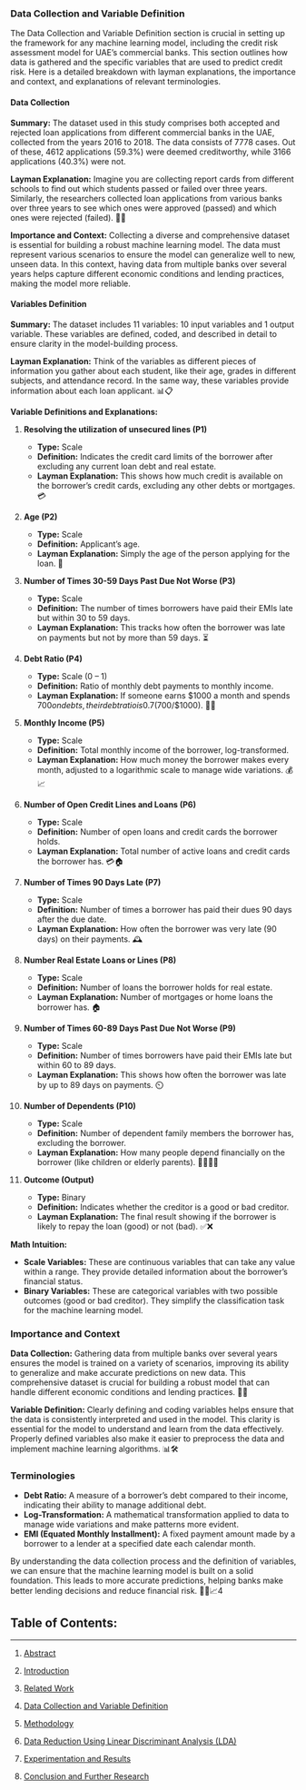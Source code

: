 ### Data Collection and Variable Definition

The Data Collection and Variable Definition section is crucial in setting up the framework for any machine learning model, including the credit risk assessment model for UAE’s commercial banks. This section outlines how data is gathered and the specific variables that are used to predict credit risk. Here is a detailed breakdown with layman explanations, the importance and context, and explanations of relevant terminologies.

#### Data Collection

**Summary:**
The dataset used in this study comprises both accepted and rejected loan applications from different commercial banks in the UAE, collected from the years 2016 to 2018. The data consists of 7778 cases. Out of these, 4612 applications (59.3%) were deemed creditworthy, while 3166 applications (40.3%) were not.

**Layman Explanation:**
Imagine you are collecting report cards from different schools to find out which students passed or failed over three years. Similarly, the researchers collected loan applications from various banks over three years to see which ones were approved (passed) and which ones were rejected (failed). 📄🏦

**Importance and Context:**
Collecting a diverse and comprehensive dataset is essential for building a robust machine learning model. The data must represent various scenarios to ensure the model can generalize well to new, unseen data. In this context, having data from multiple banks over several years helps capture different economic conditions and lending practices, making the model more reliable.

#### Variables Definition

**Summary:**
The dataset includes 11 variables: 10 input variables and 1 output variable. These variables are defined, coded, and described in detail to ensure clarity in the model-building process.

**Layman Explanation:**
Think of the variables as different pieces of information you gather about each student, like their age, grades in different subjects, and attendance record. In the same way, these variables provide information about each loan applicant. 📊📋

**Variable Definitions and Explanations:**

1. **Resolving the utilization of unsecured lines (P1)**
   - **Type:** Scale
   - **Definition:** Indicates the credit card limits of the borrower after excluding any current loan debt and real estate.
   - **Layman Explanation:** This shows how much credit is available on the borrower’s credit cards, excluding any other debts or mortgages. 💳

2. **Age (P2)**
   - **Type:** Scale
   - **Definition:** Applicant’s age.
   - **Layman Explanation:** Simply the age of the person applying for the loan. 🎂

3. **Number of Times 30-59 Days Past Due Not Worse (P3)**
   - **Type:** Scale
   - **Definition:** The number of times borrowers have paid their EMIs late but within 30 to 59 days.
   - **Layman Explanation:** This tracks how often the borrower was late on payments but not by more than 59 days. ⏳

4. **Debt Ratio (P4)**
   - **Type:** Scale (0 – 1)
   - **Definition:** Ratio of monthly debt payments to monthly income.
   - **Layman Explanation:** If someone earns $1000 a month and spends $700 on debts, their debt ratio is 0.7 ($700/$1000). 💸➗

5. **Monthly Income (P5)**
   - **Type:** Scale
   - **Definition:** Total monthly income of the borrower, log-transformed.
   - **Layman Explanation:** How much money the borrower makes every month, adjusted to a logarithmic scale to manage wide variations. 💰📈

6. **Number of Open Credit Lines and Loans (P6)**
   - **Type:** Scale
   - **Definition:** Number of open loans and credit cards the borrower holds.
   - **Layman Explanation:** Total number of active loans and credit cards the borrower has. 💳🏠

7. **Number of Times 90 Days Late (P7)**
   - **Type:** Scale
   - **Definition:** Number of times a borrower has paid their dues 90 days after the due date.
   - **Layman Explanation:** How often the borrower was very late (90 days) on their payments. 🕰️

8. **Number Real Estate Loans or Lines (P8)**
   - **Type:** Scale
   - **Definition:** Number of loans the borrower holds for real estate.
   - **Layman Explanation:** Number of mortgages or home loans the borrower has. 🏠

9. **Number of Times 60-89 Days Past Due Not Worse (P9)**
   - **Type:** Scale
   - **Definition:** Number of times borrowers have paid their EMIs late but within 60 to 89 days.
   - **Layman Explanation:** This shows how often the borrower was late by up to 89 days on payments. ⏲️

10. **Number of Dependents (P10)**
    - **Type:** Scale
    - **Definition:** Number of dependent family members the borrower has, excluding the borrower.
    - **Layman Explanation:** How many people depend financially on the borrower (like children or elderly parents). 👨‍👩‍👧‍👦

11. **Outcome (Output)**
    - **Type:** Binary
    - **Definition:** Indicates whether the creditor is a good or bad creditor.
    - **Layman Explanation:** The final result showing if the borrower is likely to repay the loan (good) or not (bad). ✅❌

**Math Intuition:**

- **Scale Variables:** These are continuous variables that can take any value within a range. They provide detailed information about the borrower’s financial status.
- **Binary Variables:** These are categorical variables with two possible outcomes (good or bad creditor). They simplify the classification task for the machine learning model.

### Importance and Context

**Data Collection:**
Gathering data from multiple banks over several years ensures the model is trained on a variety of scenarios, improving its ability to generalize and make accurate predictions on new data. This comprehensive dataset is crucial for building a robust model that can handle different economic conditions and lending practices. 📅🏦

**Variable Definition:**
Clearly defining and coding variables helps ensure that the data is consistently interpreted and used in the model. This clarity is essential for the model to understand and learn from the data effectively. Properly defined variables also make it easier to preprocess the data and implement machine learning algorithms. 📊🛠️

### Terminologies

- **Debt Ratio:** A measure of a borrower’s debt compared to their income, indicating their ability to manage additional debt.
- **Log-Transformation:** A mathematical transformation applied to data to manage wide variations and make patterns more evident.
- **EMI (Equated Monthly Installment):** A fixed payment amount made by a borrower to a lender at a specified date each calendar month.

By understanding the data collection process and the definition of variables, we can ensure that the machine learning model is built on a solid foundation. This leads to more accurate predictions, helping banks make better lending decisions and reduce financial risk. 🏦🤖📈4

## **Table of Contents:**
---
1. [Abstract](https://github.com/aditya-saxena-7/Credit-Risk-Assessment-Model-for-UAE-s-Commercial-Banks-A-Machine-Learning-Approach)
   
2. [Introduction](https://github.com/aditya-saxena-7/Credit-Risk-Assessment-Model-for-UAE-s-Commercial-Banks-A-Machine-Learning-Approach/blob/main/Introduction.md) 

4. [Related Work](https://github.com/aditya-saxena-7/Credit-Risk-Assessment-Model-for-UAE-s-Commercial-Banks-A-Machine-Learning-Approach/blob/main/Related%20Work.md) 

5. [Data Collection and Variable Definition](https://github.com/aditya-saxena-7/Credit-Risk-Assessment-Model-for-UAE-s-Commercial-Banks-A-Machine-Learning-Approach/blob/main/Data%20Collection%20and%20Variable%20Definition.md) 

6. [Methodology](https://github.com/aditya-saxena-7/Credit-Risk-Assessment-Model-for-UAE-s-Commercial-Banks-A-Machine-Learning-Approach/blob/main/Methodology.md)

7. [Data Reduction Using Linear Discriminant Analysis (LDA)](https://github.com/aditya-saxena-7/Credit-Risk-Assessment-Model-for-UAE-s-Commercial-Banks-A-Machine-Learning-Approach/blob/main/Data%20Reduction%20Using%20Linear%20Discriminant%20Analysis%20(LDA).md)

8. [Experimentation and Results](https://github.com/aditya-saxena-7/Credit-Risk-Assessment-Model-for-UAE-s-Commercial-Banks-A-Machine-Learning-Approach/blob/main/Experimentation%20and%20Results.md)

9. [Conclusion and Further Research](https://github.com/aditya-saxena-7/Credit-Risk-Assessment-Model-for-UAE-s-Commercial-Banks-A-Machine-Learning-Approach/blob/main/Conclusion%20and%20Further%20Research.md)
